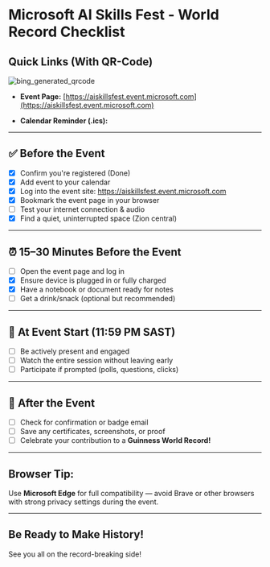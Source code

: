 # Microsoft AI Skills Fest - World Record Checklist

## Quick Links (With QR-Code)

![bing_generated_qrcode](https://github.com/user-attachments/assets/375af801-7274-4e29-a54a-398648743417)
- **Event Page:** [https://aiskillsfest.event.microsoft.com](https://aiskillsfest.event.microsoft.com)


- **Calendar Reminder (.ics):**


---

## ✅ Before the Event
- [x] Confirm you're registered (Done)
- [x] Add event to your calendar
- [x] Log into the event site: https://aiskillsfest.event.microsoft.com
- [x] Bookmark the event page in your browser
- [ ] Test your internet connection & audio
- [x] Find a quiet, uninterrupted space (Zion central)

---

## ⏰ 15–30 Minutes Before the Event
- [ ] Open the event page and log in
- [x] Ensure device is plugged in or fully charged
- [x] Have a notebook or document ready for notes
- [ ] Get a drink/snack (optional but recommended)

---

## 🚨 At Event Start (11:59 PM SAST)
- [ ] Be actively present and engaged
- [ ] Watch the entire session without leaving early
- [ ] Participate if prompted (polls, questions, clicks)

---

## 🎉 After the Event
- [ ] Check for confirmation or badge email
- [ ] Save any certificates, screenshots, or proof
- [ ] Celebrate your contribution to a **Guinness World Record!**

---

## Browser Tip:
Use **Microsoft Edge** for full compatibility — avoid Brave or other browsers with strong privacy settings during the event.

---

## Be Ready to Make History!
See you all on the record-breaking side!
